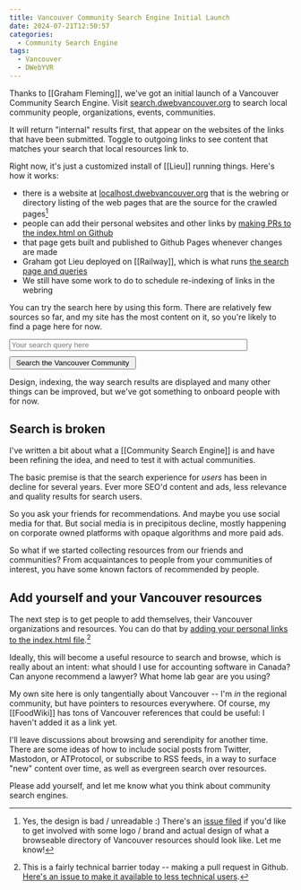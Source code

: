 ```yaml
---
title: Vancouver Community Search Engine Initial Launch
date: 2024-07-21T12:50:57
categories:
  - Community Search Engine
tags:
  - Vancouver
  - DWebYVR
---
```

Thanks to [[Graham Fleming]], we've got an initial launch of a Vancouver Community Search Engine. Visit [search.dwebvancouver.org](https://search.dwebvancouver.org) to search local community people, organizations, events, communities.

It will return "internal" results first, that appear on the websites of the links that have been submitted. Toggle to outgoing links to see content that matches your search that local resources link to.

Right now, it's just a customized install of [[Lieu]] running things. Here's how it works:

* there is a website at [localhost.dwebvancouver.org](https://localhost.dwebvancouver.org) that is the webring or directory listing of the web pages that are the source for the crawled pages[^design]
* people can add their personal websites and other links by [making PRs to the index.html on Github](https://github.com/DWebYVR/localhost_vancouver_webring/tree/main/website)
* that page gets built and published to Github Pages whenever changes are made
* Graham got Lieu deployed on [[Railway]], which is what runs [the search page and queries](https://search.dwebvancouver.org)
* We still have some work to do to schedule re-indexing of links in the webring

You can try the search here by using this form. There are relatively few sources so far, and my site has the most content on it, so you're likely to find a page here for now.

<form method="GET" action="https://search.dwebvancouver.org">
	<p style="margin-bottom: 10px;"><input type="search" minlength="1" required="" name="q" placeholder="Your search query here" id="search" size="50"></p>
	<button type="submit" style="padding: 2px 10px">Search the Vancouver Community</button>
</form>

Design, indexing, the way search results are displayed and many other things can be improved, but we've got something to onboard people with for now.

[^design]: Yes, the design is bad / unreadable :) There's an [issue filed](https://github.com/DWebYVR/localhost_vancouver_webring/issues/3) if you'd like to get involved with some logo / brand and actual design of what a browseable directory of Vancouver resources should look like. Let me know!
## Search is broken

I've written a bit about what a [[Community Search Engine]] is and have been refining the idea, and need to test it with actual communities.

The basic premise is that the search experience for _users_ has been in decline for several years. Ever more SEO'd content and ads, less relevance and quality results for search users.

So you ask your friends for recommendations. And maybe you use social media for that. But social media is in precipitous decline, mostly happening on corporate owned platforms with opaque algorithms and more paid ads. 

So what if we started collecting resources from our friends and communities? From acquaintances to people from your communities of interest, you have some known factors of recommended by people.

## Add yourself and your Vancouver resources

The next step is to get people to add themselves, their Vancouver organizations and resources. You can do that by [adding your personal links to the index.html file](https://github.com/DWebYVR/localhost_vancouver_webring/tree/main/website).[^github]

[^github]: This is a fairly technical barrier today -- making a pull request in Github. [Here's an issue to make it available to less technical users](https://github.com/DWebYVR/localhost_vancouver_webring/issues/12).

Ideally, this will become a useful resource to search and browse, which is really about an intent: what should I use for accounting software in Canada? Can anyone recommend a lawyer? What home lab gear are you using?

My own site here is only tangentially about Vancouver -- I'm _in_ the regional community, but have pointers to resources everywhere. Of course, my [[FoodWiki]] has tons of Vancouver references that could be useful: I haven't added it as a link yet.

I'll leave discussions about browsing and serendipity for another time. There are some ideas of how to include social posts from Twitter, Mastodon, or ATProtocol, or subscribe to RSS feeds, in a way to surface "new" content over time, as well as evergreen search over resources.

Please add yourself, and let me know what you think about community search engines.